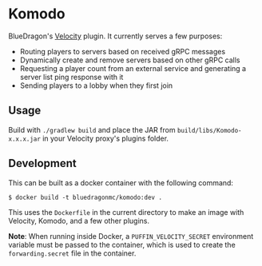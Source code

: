 # Komodo
BlueDragon's [Velocity](https://velocitypowered.com/) plugin. It currently serves a few purposes:
- Routing players to servers based on received gRPC messages
- Dynamically create and remove servers based on other gRPC calls
- Requesting a player count from an external service and generating a server list ping response with it
- Sending players to a lobby when they first join

## Usage
Build with `./gradlew build` and place the JAR from `build/libs/Komodo-x.x.x.jar` in your Velocity proxy's plugins folder.

## Development
This can be built as a docker container with the following command:
```shell
$ docker build -t bluedragonmc/komodo:dev .
```
This uses the `Dockerfile` in the current directory to make an image with Velocity, Komodo, and a few other plugins.

**Note**: When running inside Docker, a `PUFFIN_VELOCITY_SECRET` environment variable must be passed to the container, which is used to create the `forwarding.secret` file in the container.

